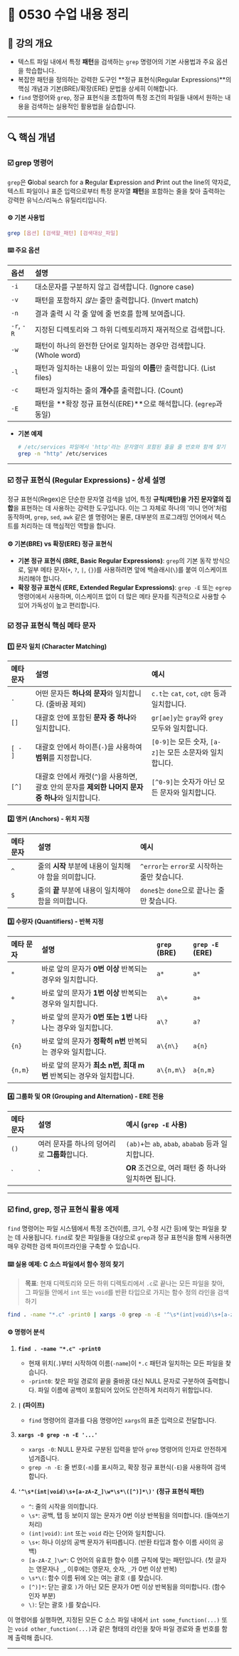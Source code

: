 # 📖 0530 수업 내용 정리

## 📌 강의 개요
- 텍스트 파일 내에서 특정 **패턴**을 검색하는 `grep` 명령어의 기본 사용법과 주요 옵션을 학습합니다.
- 복잡한 패턴을 정의하는 강력한 도구인 **정규 표현식(Regular Expressions)**의 핵심 개념과 기본(BRE)/확장(ERE) 문법을 상세히 이해합니다.
- `find` 명령어와 `grep`, 정규 표현식을 조합하여 특정 조건의 파일들 내에서 원하는 내용을 검색하는 실용적인 활용법을 실습합니다.

---

## 🔍 핵심 개념

### ☑️ grep 명령어
`grep`은 **G**lobal search for a **R**egular **E**xpression and **P**rint out the line의 약자로, 텍스트 파일이나 표준 입력으로부터 특정 문자열 **패턴**을 포함하는 줄을 찾아 출력하는 강력한 유닉스/리눅스 유틸리티입니다.

#### ⚙️ 기본 사용법
```bash
grep [옵션] [검색할_패턴] [검색대상_파일]
```

#### ⌨️ 주요 옵션
| 옵션 | 설명 |
| :--- | :--- |
| `-i` | 대소문자를 구분하지 않고 검색합니다. (Ignore case) |
| `-v` | 패턴을 포함하지 *않는* 줄만 출력합니다. (Invert match) |
| `-n` | 결과 출력 시 각 줄 앞에 줄 번호를 함께 보여줍니다. |
| `-r`, `-R` | 지정된 디렉토리와 그 하위 디렉토리까지 재귀적으로 검색합니다. |
| `-w` | 패턴이 하나의 완전한 단어로 일치하는 경우만 검색합니다. (Whole word) |
| `-l` | 패턴과 일치하는 내용이 있는 파일의 **이름**만 출력합니다. (List files) |
| `-c` | 패턴과 일치하는 줄의 **개수**를 출력합니다. (Count) |
| `-E` | 패턴을 **확장 정규 표현식(ERE)**으로 해석합니다. (`egrep`과 동일) |

- **기본 예제**
  ```bash
  # /etc/services 파일에서 'http'라는 문자열이 포함된 줄을 줄 번호와 함께 찾기
  grep -n "http" /etc/services
  ```

---

### ☑️ 정규 표현식 (Regular Expressions) - 상세 설명
정규 표현식(Regex)은 단순한 문자열 검색을 넘어, 특정 **규칙(패턴)을 가진 문자열의 집합**을 표현하는 데 사용하는 강력한 도구입니다. 이는 그 자체로 하나의 '미니 언어'처럼 동작하며, `grep`, `sed`, `awk` 같은 셸 명령어는 물론, 대부분의 프로그래밍 언어에서 텍스트를 처리하는 데 핵심적인 역할을 합니다.

#### ⚙️ 기본(BRE) vs 확장(ERE) 정규 표현식
- **기본 정규 표현식 (BRE, Basic Regular Expressions)**: `grep`의 기본 동작 방식으로, 일부 메타 문자(`+`, `?`, `|`, `{}`)를 사용하려면 앞에 백슬래시(`\`)를 붙여 이스케이프 처리해야 합니다.
- **확장 정규 표현식 (ERE, Extended Regular Expressions)**: `grep -E` 또는 `egrep` 명령어에서 사용하며, 이스케이프 없이 더 많은 메타 문자를 직관적으로 사용할 수 있어 가독성이 높고 편리합니다.

### ☑️ 정규 표현식 핵심 메타 문자

#### 1️⃣ 문자 일치 (Character Matching)
| 메타 문자 | 설명 | 예시 |
| :--- | :--- | :--- |
| `.` | 어떤 문자든 **하나의 문자**와 일치합니다. (줄바꿈 제외) | `c.t`는 `cat`, `cot`, `c@t` 등과 일치합니다. |
| `[]` | 대괄호 안에 포함된 **문자 중 하나**와 일치합니다. | `gr[ae]y`는 `gray`와 `grey` 모두와 일치합니다. |
| `[ - ]` | 대괄호 안에서 하이픈(`-`)을 사용하여 **범위**를 지정합니다. | `[0-9]`는 모든 숫자, `[a-z]`는 모든 소문자와 일치합니다. |
| `[^]` | 대괄호 안에서 캐럿(`^`)을 사용하면, 괄호 안의 문자를 **제외한 나머지 문자 중 하나**와 일치합니다. | `[^0-9]`는 숫자가 아닌 모든 문자와 일치합니다. |

#### 2️⃣ 앵커 (Anchors) - 위치 지정
| 메타 문자 | 설명 | 예시 |
| :--- | :--- | :--- |
| `^` | 줄의 **시작** 부분에 내용이 일치해야 함을 의미합니다. | `^error`는 `error`로 시작하는 줄만 찾습니다. |
| `$` | 줄의 **끝** 부분에 내용이 일치해야 함을 의미합니다. | `done$`는 `done`으로 끝나는 줄만 찾습니다. |

#### 3️⃣ 수량자 (Quantifiers) - 반복 지정
| 메타 문자 | 설명 | `grep` (BRE) | `grep -E` (ERE) |
| :--- | :--- | :--- | :--- |
| `*` | 바로 앞의 문자가 **0번 이상** 반복되는 경우와 일치합니다. | `a*` | `a*` |
| `+` | 바로 앞의 문자가 **1번 이상** 반복되는 경우와 일치합니다. | `a\+` | `a+` |
| `?` | 바로 앞의 문자가 **0번 또는 1번** 나타나는 경우와 일치합니다. | `a\?` | `a?` |
| `{n}` | 바로 앞의 문자가 **정확히 n번** 반복되는 경우와 일치합니다. | `a\{n\}` | `a{n}` |
| `{n,m}`| 바로 앞의 문자가 **최소 n번, 최대 m번** 반복되는 경우와 일치합니다. | `a\{n,m\}` | `a{n,m}` |

#### 4️⃣ 그룹화 및 OR (Grouping and Alternation) - ERE 전용
| 메타 문자 | 설명 | 예시 (`grep -E` 사용) |
| :--- | :--- | :--- |
| `()` | 여러 문자를 하나의 덩어리로 **그룹화**합니다. | `(ab)+`는 `ab`, `abab`, `ababab` 등과 일치합니다. |
| `|` | **OR** 조건으로, 여러 패턴 중 하나와 일치하면 됩니다. | `error\|warning`는 `error` 또는 `warning`을 포함하는 줄과 일치합니다. |

---

### ☑️ find, grep, 정규 표현식 활용 예제

`find` 명령어는 파일 시스템에서 특정 조건(이름, 크기, 수정 시간 등)에 맞는 파일을 찾는 데 사용됩니다. `find`로 찾은 파일들을 대상으로 `grep`과 정규 표현식을 함께 사용하면 매우 강력한 검색 파이프라인을 구축할 수 있습니다.

#### ⌨️ 실용 예제: C 소스 파일에서 함수 정의 찾기
> **목표**: 현재 디렉토리와 모든 하위 디렉토리에서 `.c`로 끝나는 모든 파일을 찾아, 그 파일들 안에서 `int` 또는 `void`를 반환 타입으로 가지는 함수 정의 라인을 검색하기

```bash
find . -name "*.c" -print0 | xargs -0 grep -n -E '^\s*(int|void)\s+[a-zA-Z_]\w*\s*\([^)]*\)'
```

#### ⚙️ 명령어 분석
1.  **`find . -name "*.c" -print0`**
    - 현재 위치(`.`)부터 시작하여 이름(`-name`)이 `*.c` 패턴과 일치하는 모든 파일을 찾습니다.
    - `-print0`: 찾은 파일 경로의 끝을 줄바꿈 대신 NULL 문자로 구분하여 출력합니다. 파일 이름에 공백이 포함되어 있어도 안전하게 처리하기 위함입니다.

2.  **`|` (파이프)**
    - `find` 명령어의 결과를 다음 명령어인 `xargs`의 표준 입력으로 전달합니다.

3.  **`xargs -0 grep -n -E '...'`**
    - `xargs -0`: NULL 문자로 구분된 입력을 받아 `grep` 명령어의 인자로 안전하게 넘겨줍니다.
    - `grep -n -E`: 줄 번호(`-n`)를 표시하고, 확장 정규 표현식(`-E`)을 사용하여 검색합니다.

4.  **`'^\s*(int|void)\s+[a-zA-Z_]\w*\s*\([^)]*\)'` (정규 표현식 패턴)**
    - `^`: 줄의 시작을 의미합니다.
    - `\s*`: 공백, 탭 등 보이지 않는 문자가 0번 이상 반복됨을 의미합니다. (들여쓰기 처리)
    - `(int|void)`: `int` 또는 `void` 라는 단어와 일치합니다.
    - `\s+`: 하나 이상의 공백 문자가 뒤따릅니다. (반환 타입과 함수 이름 사이의 공백)
    - `[a-zA-Z_]\w*`: C 언어의 유효한 함수 이름 규칙에 맞는 패턴입니다. (첫 글자는 영문자나 `_`, 이후에는 영문자, 숫자, `_`가 0번 이상 반복)
    - `\s*\(`: 함수 이름 뒤에 오는 여는 괄호 `(`를 찾습니다.
    - `[^)]*`: 닫는 괄호 `)`가 아닌 모든 문자가 0번 이상 반복됨을 의미합니다. (함수 인자 부분)
    - `\)`: 닫는 괄호 `)`를 찾습니다.

이 명령어를 실행하면, 지정된 모든 C 소스 파일 내에서 `int some_function(...)` 또는 `void other_function(...)`과 같은 형태의 라인을 찾아 파일 경로와 줄 번호를 함께 출력해 줍니다.

---
